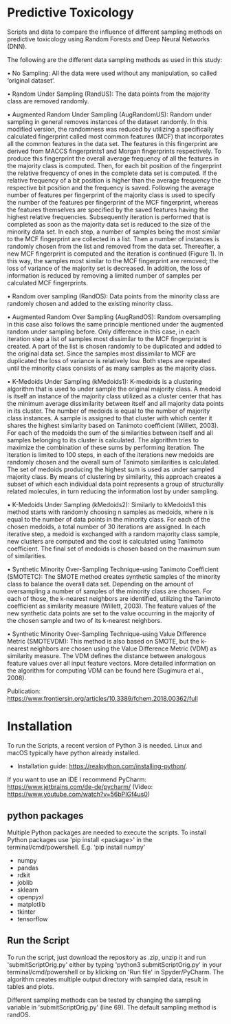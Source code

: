 # Predictive Toxicology
Scripts and data to compare the influence of different sampling methods on predictive toxicology using Random Forests and Deep Neural Networks (DNN). 

The following are the different data sampling methods as used in this study:

• No Sampling: All the data were used without any manipulation, so called ‘original dataset’.

• Random Under Sampling (RandUS): The data points from the majority class are removed randomly.

• Augmented Random Under Sampling (AugRandomUS): Random under sampling in general removes instances of the dataset randomly. In this modified version, the randomness was reduced by utilizing a specifically calculated fingerprint called most common features (MCF) that incorporates all the common features in the data set. The features in this fingerprint are derived from MACCS fingerprints1 and Morgan fingerprints respectively. To produce this fingerprint the overall average frequency of all the features in the majority class is computed. Then, for each bit position of the fingerprint the relative frequency of ones in the complete data set is computed. If the relative frequency of a bit position is higher than the average frequency the respective bit position and the frequency is saved. Following the average number of features per fingerprint of the majority class is used to specify the number of the features per fingerprint of the MCF fingerprint, whereas the features themselves are specified by the saved features having the highest relative frequencies. Subsequently iteration is performed that is completed as soon as the majority data set is reduced to the size of the minority data set. In each step, a number of samples being the most similar to the MCF fingerprint are collected in a list. Then a number of instances is randomly chosen from the list and removed from the data set. Thereafter, a new MCF fingerprint is computed and the iteration is continued (Figure 1). In this way, the samples most similar to the MCF fingerprint are removed; the loss of variance of the majority set is decreased. In addition, the loss of information is reduced by removing a limited number of samples per calculated MCF fingerprints.

• Random over sampling (RandOS): Data points from the minority class are randomly chosen and added to the existing minority class.

• Augmented Random Over Sampling (AugRandOS): Random oversampling in this case also follows the same principle mentioned under the augmented random under sampling before. Only difference in this case, in each iteration step a list of samples most dissimilar to the MCF fingerprint is created. A part of the list is chosen randomly to be duplicated and added to the original data set. Since the samples most dissimilar to MCF are duplicated the loss of variance is relatively low. Both steps are repeated until the minority class consists of as many samples as the majority class.

• K-Medoids Under Sampling (kMedoids1): K-medoids is a clustering algorithm that is used to under sample the original majority class. A medoid is itself an instance of the majority class utilized as a cluster center that has the minimum average dissimilarity between itself and all majority data points in its cluster. The number of medoids is equal to the number of majority class instances. A sample is assigned to that cluster with which center it shares the highest similarity based on Tanimoto coefficient (Willett, 2003). For each of the medoids the sum of the similarities between itself and all samples belonging to its cluster is calculated. The algorithm tries to maximize the combination of these sums by performing iteration. The iteration is limited to 100 steps, in each of the iterations new medoids are randomly chosen and the overall sum of Tanimoto similarities is calculated. The set of medoids producing the highest sum is used as under sampled majority class. By means of clustering by similarity, this approach creates a subset of which each individual data point represents a group of structurally related molecules, in turn reducing the information lost by under sampling.

• K-Medoids Under Sampling (kMedoids2): Similarly to kMedoids1 this method starts with randomly choosing n samples as medoids, where n is equal to the number of data points in the minority class. For each of the chosen medoids, a total number of 30 iterations are assigned. In each iterative step, a medoid is exchanged with a random majority class sample, new clusters are computed and the cost is calculated using Tanimoto coefficient. The final set of medoids is chosen based on the maximum sum of similarities.

• Synthetic Minority Over-Sampling Technique-using Tanimoto Coefficient (SMOTETC): The SMOTE method creates synthetic samples of the minority class to balance the overall data set. Depending on the amount of oversampling a number of samples of the minority class are chosen. For each of those, the k-nearest neighbors are identified, utilizing the Tanimoto coefficient as similarity measure (Willett, 2003). The feature values of the new synthetic data points are set to the value occurring in the majority of the chosen sample and two of its k-nearest neighbors.

• Synthetic Minority Over-Sampling Technique-using Value Difference Metric (SMOTEVDM): This method is also based on SMOTE, but the k- nearest neighbors are chosen using the Value Difference Metric (VDM) as similarity measure. The VDM defines the distance between analogous feature values over all input feature vectors. More detailed information on the algorithm for computing VDM can be found here (Sugimura et al., 2008).

Publication: https://www.frontiersin.org/articles/10.3389/fchem.2018.00362/full

# Installation
To run the Scripts, a recent version of Python 3 is needed. Linux and macOS typically have python already installed.
- Installation guide: https://realpython.com/installing-python/.

If you want to use an IDE I recommend PyCharm: https://www.jetbrains.com/de-de/pycharm/ (Video: https://www.youtube.com/watch?v=56bPIGf4us0)
## python packages
Multiple Python packages are needed to execute the scripts. To install Python packages use 'pip install \<package\>' in the terminal/cmd/powershell. E.g. 'pip install numpy'
- numpy
- pandas
- rdkit
- joblib
- sklearn
- openpyxl
- matplotlib
- tkinter
- tensorflow
## Run the Script
To run the script, just download the repository as .zip, unzip it and run 'submitScriptOrig.py' either by typing 'python3 submitScriptOrig.py' in your terminal/cmd/powershell or by klicking on 'Run file' in Spyder/PyCharm. The algorithm creates multiple output directory with sampled data, result in tables and plots.

Different sampling methods can be tested by changing the sampling variable in 'submitScriptOrig.py' (line 69). The default sampling method is randOS. 
